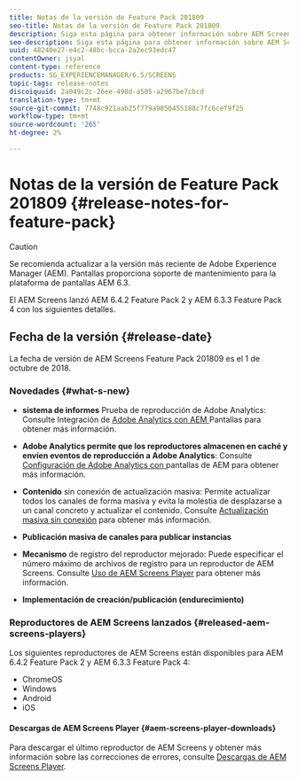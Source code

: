 ```yaml
---
title: Notas de la versión de Feature Pack 201809
seo-title: Notas de la versión de Feature Pack 201809
description: Siga esta página para obtener información sobre AEM Screens Feature Pack 201809 publicado el 1 de octubre de 2018.
seo-description: Siga esta página para obtener información sobre AEM Screens Feature Pack 201809 publicado el 1 de octubre de 2018.
uuid: 48240e27-e4c2-48bc-bcca-2a2ec93edc47
contentOwner: jsyal
content-type: reference
products: SG_EXPERIENCEMANAGER/6.5/SCREENS
topic-tags: release-notes
discoiquuid: 2a049c2c-26ee-498d-a505-a2967be7cbcd
translation-type: tm+mt
source-git-commit: 7748c921aab25f779a9850455188c7fc6cef9f25
workflow-type: tm+mt
source-wordcount: '265'
ht-degree: 2%

---
```



# Notas de la versión de Feature Pack 201809 {#release-notes-for-feature-pack}

>[!CAUTION]
>
>Se recomienda actualizar a la versión más reciente de Adobe Experience Manager (AEM). Pantallas proporciona soporte de mantenimiento para la plataforma de pantallas AEM 6.3.

El AEM Screens lanzó AEM 6.4.2 Feature Pack 2 y AEM 6.3.3 Feature Pack 4 con los siguientes detalles.

## Fecha de la versión {#release-date}

La fecha de versión de AEM Screens Feature Pack 201809 es el 1 de octubre de 2018.

### Novedades {#what-s-new}

* **sistema de informes** Prueba de reproducción de Adobe Analytics: Consulte Integración de  [Adobe Analytics con AEM ](adobe-analytics-integration-aem-screens.md) Pantallas para obtener más información.

* **Adobe Analytics permite que los reproductores almacenen en caché y envíen eventos de reproducción a Adobe Analytics**: Consulte  [Configuración de Adobe Analytics con ](configuring-adobe-analytics-aem-screens.md) pantallas de AEM para obtener más información.

* **Contenido** sin conexión de actualización masiva: Permite actualizar todos los canales de forma masiva y evita la molestia de desplazarse a un canal concreto y actualizar el contenido. Consulte [Actualización masiva sin conexión](bulk-offline-update.md) para obtener más información.

* **Publicación masiva de canales para publicar instancias**
* **Mecanismo** de registro del reproductor mejorado: Puede especificar el número máximo de archivos de registro para un reproductor de AEM Screens. Consulte [Uso de AEM Screens Player](working-with-screens-player.md) para obtener más información.

* **Implementación de creación/publicación (endurecimiento)**

### Reproductores de AEM Screens lanzados {#released-aem-screens-players}

Los siguientes reproductores de AEM Screens están disponibles para AEM 6.4.2 Feature Pack 2 y AEM 6.3.3 Feature Pack 4:

* ChromeOS
* Windows
* Android
* iOS

#### Descargas de AEM Screens Player {#aem-screens-player-downloads}

Para descargar el último reproductor de AEM Screens y obtener más información sobre las correcciones de errores, consulte [Descargas de AEM Screens Player](https://download.macromedia.com/screens/).

